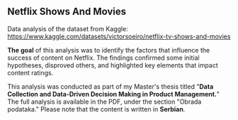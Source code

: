 ## Netflix Shows And Movies

Data analysis of the dataset from Kaggle: https://www.kaggle.com/datasets/victorsoeiro/netflix-tv-shows-and-movies

<b>The goal</b> of this analysis was to identify the factors that influence the success of content on Netflix. The findings confirmed some initial hypotheses, disproved others, and highlighted key elements that impact content ratings.

This analysis was conducted as part of my Master's thesis titled "<b>Data Collection and Data-Driven Decision Making in Product Management.</b>" The full analysis is available in the PDF, under the section "Obrada podataka." Please note that the content is written in <b>Serbian</b>.